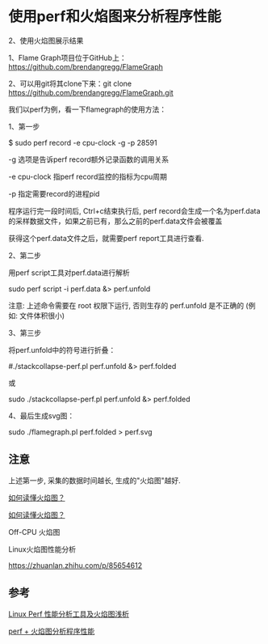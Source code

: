 # 使用perf和火焰图来分析程序性能

2、使用火焰图展示结果

1、Flame Graph项目位于GitHub上：https://github.com/brendangregg/FlameGraph

2、可以用git将其clone下来：git clone https://github.com/brendangregg/FlameGraph.git

 

我们以perf为例，看一下flamegraph的使用方法：

1、第一步

$ sudo perf record -e cpu-clock -g -p 28591

-g 选项是告诉perf record额外记录函数的调用关系

-e cpu-clock 指perf record监控的指标为cpu周期

-p 指定需要record的进程pid

程序运行完一段时间后, Ctrl+c结束执行后, perf record会生成一个名为perf.data的采样数据文件，如果之前已有，那么之前的perf.data文件会被覆盖

获得这个perf.data文件之后，就需要perf report工具进行查看.

2、第二步

用perf script工具对perf.data进行解析

sudo perf script -i perf.data &> perf.unfold

注意: 上述命令需要在 root 权限下运行, 否则生存的 perf.unfold 是不正确的 (例如: 文件体积很小)

3、第三步

将perf.unfold中的符号进行折叠：

#./stackcollapse-perf.pl perf.unfold &> perf.folded

或

sudo ./stackcollapse-perf.pl perf.unfold &> perf.folded



4、最后生成svg图：

sudo ./flamegraph.pl perf.folded > perf.svg



## 注意

上述第一步, 采集的数据时间越长, 生成的"火焰图"越好.

[如何读懂火焰图？](https://ruanyifeng.com/blog/2017/09/flame-graph.html)



[如何读懂火焰图？](https://www.cnblogs.com/tcicy/p/8491899.html)

Off-CPU 火焰图



Linux火焰图性能分析

https://zhuanlan.zhihu.com/p/85654612


## 参考

[Linux Perf 性能分析工具及火焰图浅析](https://zhuanlan.zhihu.com/p/54276509)

[perf + 火焰图分析程序性能](https://www.cnblogs.com/happyliu/p/6142929.html)
